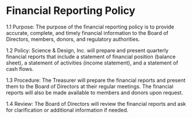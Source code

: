 # Financial Reporting Policy

1.1 Purpose: The purpose of the financial reporting policy is to provide accurate, complete, and timely financial information to the Board of Directors, members, donors, and regulatory authorities.

1.2 Policy: Science & Design, Inc. will prepare and present quarterly financial reports that include a statement of financial position (balance sheet), a statement of activities (income statement), and a statement of cash flows.

1.3 Procedure: The Treasurer will prepare the financial reports and present them to the Board of Directors at their regular meetings. The financial reports will also be made available to members and donors upon request.

1.4 Review: The Board of Directors will review the financial reports and ask for clarification or additional information if needed.

